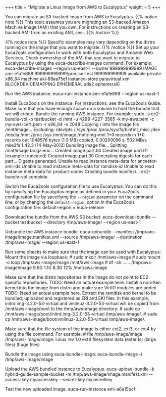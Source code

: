 +++
title = "Migrate a Linux Image from AWS to Eucalyptus"
weight = 5
+++

You can migrate an S3-backed image from AWS to Eucalyptus.
{{% notice note %}}
This topic assumes you are migrating an S3-backed Amazon Machine Image (AMI) that you own. For instructions on creating an S3-backed AMI from an existing AMI, see . 
{{% /notice %}}

{{% notice note %}}
Specific examples may vary depending on the distro running on the image that you want to migrate. 
{{% /notice %}}
Set up your Euca2ools configuration to work with both Eucalyptus and Amazon Web Services. Check ownership of the AMI that you want to migrate to Eucalyptus by using the euca-describe-images command. For example: 
    euca-describe-images --region us-east-1 --owner 999999999999
    IMAGE	ami-e1a1e888	999999999999/precise-test	999999999999	available	private		x86_64	machine	aki-88aa75e1			instance-store	paravirtual	xen
    	BLOCKDEVICEMAPPING	EPHEMERAL	sda2	ephemeral0

Run the AWS instance. 
    euca-run-instance ami-e1a1e888 --region us-east-1 

Install Euca2ools on the instance. For instructions, see the Euca2ools Guide. Make sure that you have enough space on a volume to hold the bundle that we will create. Bundle the running AWS instance. For example: 
    sudo -s
    ec2-bundle-vol -b testbucket -d /mnt -u 4299-4227-3585 -k my-aws.pem -c my-aws-cert.pem -r x86_64 -s 2048
    Copying / into the image file /mnt/image...
    Excluding:
    	 /dev/pts
    	 /
    	 /sys
    	 /proc
    	 /proc/sys/fs/binfmt_misc
    	 /dev
    	 /media
    	 /mnt
    	 /proc
    	 /sys
    	 /mnt/image
    	 /mnt/img-mnt
    1+0 records in
    1+0 records out
    1048576 bytes (1.0 MB) copied, 0.00209056 s, 502 MB/s
    mke2fs 1.42.3 (14-May-2012)
    Bundling image file...
    Splitting /mnt/image.tar.gz.enc...
    Created image.part.00
    Created image.part.01
    [example truncated]
    Created image.part.30
    Generating digests for each part...
    Digests generated.
    Unable to read instance meta-data for ancestor-ami-ids
    Unable to read instance meta-data for ramdisk-id
    Unable to read instance meta-data for product-codes
    Creating bundle manifest...
    ec2-bundle-vol complete.

Switch the Euca2ools configuration file to use Eucalyptus. You can do this by specifying the Eucalyptus region as defined in your Euca2ools configuration file by specifying the `--region` parameter on the command line, or by changing the `default-region` option in the Euca2ools configuration file: 
    default-region = euca-release

Download the bundle from the AWS S3 bucket: 
    euca-download-bundle --bucket testbucket --directory /tmp/aws-image/ --region us-east-1

Unbundle the AWS instance bundle: 
    euca-unbundle --manifest /tmp/aws-image/image.manifest.xml --source /tmp/aws-image/ --destination /tmp/aws-image/ --region us-east-1

Run some checks to make sure that the image can be used with Eucalyptus: Mount the image via loopback: 
    #  sudo mkdir /mnt/aws-image
    	#  sudo mount -o loop /tmp/aws-image/image /mnt/aws-image
    	#  df -ah 
    	……
    	/tmp/aws-image/image
                          9.9G  1.1G  8.3G  12% /mnt/aws-image

Make sure that the distro repositories in the image do not point to EC2-specific repositories. TODO: Need an actual example here. Install a non-Xen kernel into the image from distro and make sure VirtIO modules are added. TODO: Need an actual example here. Extract the ramdisk and kernel to be bundled, uploaded and registered as ERI and EKI files. In this example, initrd.img-3.2.0-53-virtual and vmlinuz-3.2.0-53-virtual will be copied from /mnt/aws-image/boot to the /tmp/aws-image directory: 
    # sudo cp /mnt/aws-image/boot/initrd.img-3.2.0-53-virtual /tmp/aws-image/.
    # sudo cp /mnt/aws-image/boot/vmlinuz-3.2.0-53-virtual /tmp/aws-image/.

Make sure that the file system of the image is either ext2, ext3, or ext4 by using the file command. For example: 
    # file /tmp/aws-image/image
    /tmp/aws-image/image: Linux rev 1.0 ext4 filesystem data (extents) (large files) (huge files)

Bundle the image using euca-bundle-image: 
    euca-bundle-image -i /tmp/aws-image/image

Upload the AWS bundled instance to Eucalyptus. 
    euca-upload-bundle -b hybrid-guide-sample-bucket -m /tmp/aws-image/image.manifest.xml --access-key myaccesskey --secret-key mysecretkey

Test the new uploaded image. 
    euca-run-instance emi-a6e15bcf

